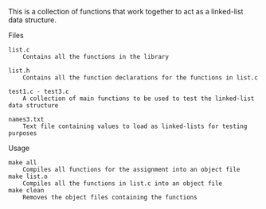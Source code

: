 This is a collection of functions that work together to act as a linked-list data structure.

Files

    list.c
        Contains all the functions in the library
        
    list.h
        Contains all the function declarations for the functions in list.c
    
    test1.c - test3.c
        A collection of main functions to be used to test the linked-list data structure
        
    names3.txt
        Text file containing values to load as linked-lists for testing purposes

Usage

    make all
        Compiles all functions for the assignment into an object file
    make list.o
        Compiles all the functions in list.c into an object file
    make clean
        Removes the object files containing the functions
